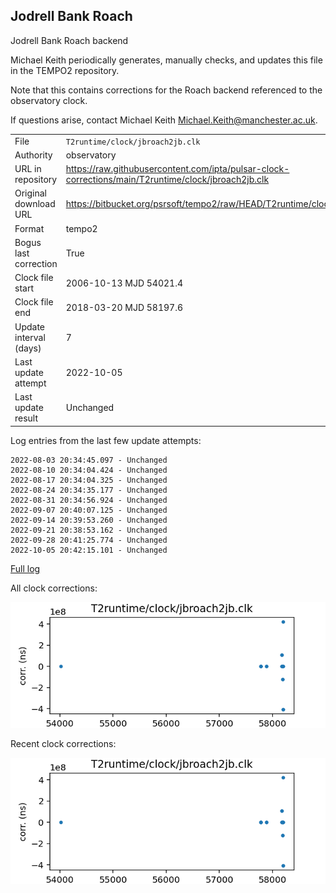 
## Jodrell Bank Roach

Jodrell Bank Roach backend

Michael Keith periodically generates, manually checks, and updates
this file in the TEMPO2 repository.

Note that this contains corrections for the Roach backend referenced
to the observatory clock.

If questions arise, contact Michael Keith
<Michael.Keith@manchester.ac.uk>.

|     |     |
|:--- |:--- |
| File | `T2runtime/clock/jbroach2jb.clk` |
| Authority | observatory |
| URL in repository | <https://raw.githubusercontent.com/ipta/pulsar-clock-corrections/main/T2runtime/clock/jbroach2jb.clk> |
| Original download URL | <https://bitbucket.org/psrsoft/tempo2/raw/HEAD/T2runtime/clock/jbroach2jb.clk> |
| Format | tempo2 |
| Bogus last correction | True |
| Clock file start | 2006-10-13 MJD 54021.4 |
| Clock file end | 2018-03-20 MJD 58197.6 |
| Update interval (days) | 7 |
| Last update attempt | 2022-10-05 |
| Last update result | Unchanged |

Log entries from the last few update attempts:
```
2022-08-03 20:34:45.097 - Unchanged
2022-08-10 20:34:04.424 - Unchanged
2022-08-17 20:34:04.325 - Unchanged
2022-08-24 20:34:35.177 - Unchanged
2022-08-31 20:34:56.924 - Unchanged
2022-09-07 20:40:07.125 - Unchanged
2022-09-14 20:39:53.260 - Unchanged
2022-09-21 20:38:53.162 - Unchanged
2022-09-28 20:41:25.774 - Unchanged
2022-10-05 20:42:15.101 - Unchanged
```
[Full log](https://raw.githubusercontent.com/ipta/pulsar-clock-corrections/main/log/T2runtime/clock/jbroach2jb.clk.log)


All clock corrections:

![plot of all clock corrections](jbroach2jb.clk.png "All corrections")

Recent clock corrections:

![plot of recent clock corrections](jbroach2jb.clk.short.png "Recent corrections")

